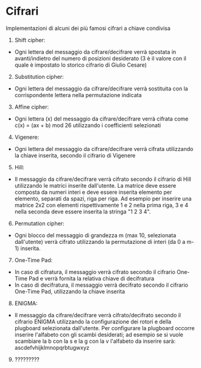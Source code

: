 # Cifrari
Implementazioni di alcuni dei più famosi cifrari a chiave condivisa

1) Shift cipher:
- Ogni lettera del messaggio da cifrare/decifrare verrà spostata in avanti/indietro del numero di posizioni desiderato (3 è il valore con il quale è impostato lo storico cifrario di Giulio Cesare)

2) Substitution cipher:
- Ogni lettera del messaggio da cifrare/decifrare verrà sostituita con la corrispondente lettera nella permutazione indicata

3) Affine cipher:
- Ogni lettera (x) del messaggio da cifrare/decifrare verrà cifrata come c(x) = (ax + b) mod 26 utilizzando i coefficienti selezionati

4) Vigenere:
- Ogni lettera del messaggio da cifrare/decifrare verrà cifrata utilizzando la chiave inserita, secondo il cifrario di Vigenere

5) Hill:
- Il messaggio da cifrare/decifrare verrà cifrato secondo il cifrario di Hill utilizzando le matrici inserite dall'utente. La matrice deve essere composta da numeri interi e deve essere inserita elemento per elemento, separati da spazi, riga per riga. Ad esempio per inserire una matrice 2x2 con elementi rispettivamente 1 e 2 nella prima riga, 3 e 4 nella seconda deve essere inserita la stringa "1 2 3 4".

6) Permutation cipher:
- Ogni blocco del messaggio di grandezza m (max 10, selezionata dall'utente) verrà cifrato utilizzando la permutazione di interi (da 0 a m-1) inserita.

7) One-Time Pad:
- In caso di cifratura, il messaggio verrà cifrato secondo il cifrario One-Time Pad e verrà fornita la relativa chiave di decifratura
- In caso di decifratura, il messaggio verrà decifrato secondo il cifrario One-Time Pad, utilizzando la chiave inserita

8) ENIGMA:
- Il messaggio da cifrare/decifrare verrà cifrato/decifrato secondo il cifrario ENIGMA utilizzando la configurazione dei rotori e della plugboard selezionata dall'utente. Per configurare la plugboard occorre inserire l'alfabeto con gli scambi desiderati; ad esempio se si vuole scambiare la b con la s e la g con la v l'alfabeto da inserire sarà: 
ascdefvhijklmnopqrbtugwxyz

9) ?????????
